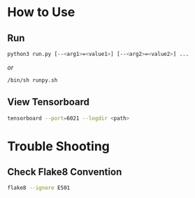 # How to Use

## Run
```bash
python3 run.py [--<arg1>=<value1>] [--<arg2>=<value2>] ...
```
*or*
```bash
/bin/sh runpy.sh
```
## View Tensorboard
```bash
tensorboard --port=6021 --logdir <path>
```

# Trouble Shooting

## Check Flake8 Convention
```bash
flake8 --ignore E501
```
